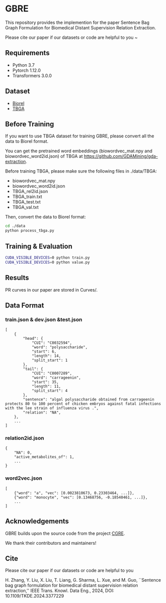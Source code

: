# GBRE
This repository provides the implemention for the paper Sentence Bag Graph Formulation for Biomedical Distant Supervision Relation Extraction.

Please cite our paper if our datasets or code are helpful to you ~

## Requirements
* Python 3.7
* Pytorch 1.12.0
* Transformers 3.0.0

## Dataset
* [Biorel](https://bit.ly/biorel_dataset)
* [TBGA](https://zenodo.org/record/5911097)

## Before Training
If you want to use TBGA dataset for training GBRE, please convert all the data to Biorel format.

You can get the pretrained word embeddings (biowordvec_mat.npy and biowordvec_word2id.json) of TBGA at https://github.com/GDAMining/gda-extraction.

Before training TBGA, please make sure the following files in ./data/TBGA:

* biowordvec_mat.npy
* biowordvec_word2id.json
* TBGA_rel2id.json
* TBGA_train.txt
* TBGA_test.txt
* TBGA_val.txt

Then, convert the data to Biorel format:

```bash
cd ./data
python process_tbga.py
```


## Training & Evaluation
```bash
CUDA_VISIBLE_DEVICES=0 python train.py
CUDA_VISIBLE_DEVICES=0 python value.py
```

## Results
PR curves in our paper are stored in Curves/.

## Data Format
### train.json & dev.json &test.json
```
[
    {
        "head": {
            "CUI": "C0032594",
            "word": "polysaccharide",
            "start": 6,
            "length": 14,
            "split_start": 1
        },
        "tail": {
            "CUI": "C0007289",
            "word": "carrageenin",
            "start": 35,
            "length": 11,
            "split_start": 4
        },
        "sentence": "algal polysaccharide obtained from carrageenin protects 80 to 100 percent of chicken embryos against fatal infections with the lee strain of influenza virus .",
        "relation": "NA",
    },
    ...
]
```


### relation2id.json
```
{
    "NA": 0,
    "active_metabolites_of": 1,
    ...
}
```


### word2vec.json
```
[
    {"word": "a", "vec": [0.0023810673, 0.23303464, ...]},
    {"word": "monocyte", "vec": [0.13468756, -0.18540461, ...]},
    ...
]
```

## Acknowledgements
GBRE builds upon the source code from the project [CGRE](https://github.com/tmliang/CGRE).

We thank their contributors and maintainers!



## Cite

Please cite our paper if our datasets or code are helpful to you

H. Zhang, Y. Liu, X. Liu, T. Liang, G. Sharma, L. Xue, and M. Guo, ``Sentence bag graph formulation for biomedical distant supervision relation  extraction,'' IEEE Trans. Knowl. Data Eng., 2024, DOI: 10.1109/TKDE.2024.3377229
